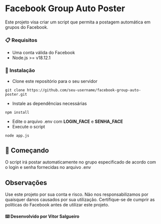 # Facebook Group Auto Poster

Este projeto visa criar um script que permita a postagem automática em grupos do Facebook.

### 📋 Requisitos

* Uma conta válida do Facebook
* Node.js >= v18.12.1

### 🔧 Instalação

* Clone este repositório para o seu servidor
```
git clone https://github.com/seu-username/facebook-group-auto-poster.git
```
* Instale as dependências necessárias
```
npm install
```
* Edite o arquivo .env com **LOGIN_FACE** e **SENHA_FACE**
* Execute o script
```
node app.js
```

## 🚀 Começando
O script irá postar automaticamente no grupo especificado de acordo com o login e senha fornecidas no arquivo .env


## Observações
Use este projeto por sua conta e risco. Não nos responsabilizamos por quaisquer danos causados por sua utilização.
Certifique-se de cumprir as políticas do Facebook antes de utilizar este projeto.

#### ⌨️ Desenvolvido por Vitor Salgueiro 
